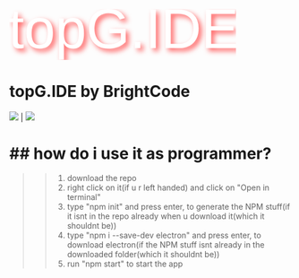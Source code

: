 <svg width="405.469" height="90.577" viewBox="0 0 405.469 90.577" xmlns="http://www.w3.org/2000/svg"><g id="svgGroup" stroke-linecap="round" fill-rule="evenodd" font-size="9pt" stroke="none" stroke-width="0.25mm" fill="white" style="stroke:none;stroke-width:0.25mm;fill:white;filter:drop-shadow(5px 5px 5px #ff5c5c)"><path d="M 25.537 62.94 L 25.537 69.434 Q 21.24 70.606 16.65 70.606 A 14.733 14.733 0 0 1 13.612 70.313 Q 10.553 69.668 8.74 67.603 A 9.449 9.449 0 0 1 6.938 64.41 Q 6.449 62.994 6.247 61.258 A 22.619 22.619 0 0 1 6.104 58.643 L 6.104 23.389 L 0 23.389 L 0 16.993 L 6.445 16.993 L 9.033 5.176 L 14.893 5.176 L 14.893 16.993 L 24.658 16.993 L 24.658 23.389 L 14.893 23.389 L 14.893 56.739 A 18.505 18.505 0 0 0 14.97 58.501 Q 15.145 60.324 15.714 61.428 A 3.82 3.82 0 0 0 16.138 62.085 Q 17.383 63.624 20.459 63.624 A 11.708 11.708 0 0 0 21.399 63.581 Q 22.469 63.494 23.996 63.229 A 61.143 61.143 0 0 0 25.537 62.94 Z" id="0" vector-effect="non-scaling-stroke"/><path d="M 71.582 64.014 A 20.45 20.45 0 0 0 75.29 57.956 Q 77.686 52.047 77.686 43.36 A 54.692 54.692 0 0 0 77.216 35.929 Q 76.048 27.435 71.973 22.681 Q 67.956 17.995 60.777 16.604 A 34.877 34.877 0 0 0 54.15 16.016 A 38.664 38.664 0 0 0 52.434 16.054 Q 41.895 16.522 36.401 22.852 Q 30.469 29.688 30.469 43.36 Q 30.469 50.65 32.236 56.063 A 22.869 22.869 0 0 0 36.377 63.746 A 18.455 18.455 0 0 0 38.242 65.672 Q 41.792 68.839 46.911 70.051 A 30.156 30.156 0 0 0 53.857 70.801 A 38.834 38.834 0 0 0 54.651 70.793 Q 58.455 70.715 61.648 69.886 A 19.646 19.646 0 0 0 71.582 64.014 Z M 68.457 43.36 A 58.472 58.472 0 0 0 68.214 37.826 Q 67.569 31.067 65.21 27.466 Q 62.102 22.723 54.948 22.519 A 22.852 22.852 0 0 0 54.297 22.51 A 18.55 18.55 0 0 0 50.093 22.956 Q 45.56 24.011 43.14 27.564 A 16.104 16.104 0 0 0 41.18 31.711 Q 39.9 35.681 39.725 41.478 A 62.393 62.393 0 0 0 39.697 43.36 Q 39.697 53.809 43.091 59.058 A 11.105 11.105 0 0 0 51.142 64.119 A 17.411 17.411 0 0 0 53.76 64.307 Q 59.31 64.307 62.637 61.807 A 10.478 10.478 0 0 0 65.063 59.229 Q 68.152 54.608 68.43 45.256 A 63.854 63.854 0 0 0 68.457 43.36 Z" id="1" vector-effect="non-scaling-stroke"/><path d="M 97.461 61.622 L 97.217 61.622 A 0.704 0.704 0 0 1 97.263 61.826 Q 97.39 62.793 97.409 68.016 A 536.384 536.384 0 0 1 97.412 69.922 L 97.412 90.577 L 88.623 90.577 L 88.623 27.784 Q 88.623 23.731 88.55 21.021 A 108.632 108.632 0 0 0 88.509 19.753 Q 88.441 18.003 88.333 17.016 A 15.621 15.621 0 0 0 88.33 16.993 L 96.826 16.993 A 1.252 1.252 0 0 1 96.847 17.115 Q 96.888 17.431 96.962 18.42 A 137.305 137.305 0 0 1 96.997 18.897 Q 97.119 20.606 97.217 22.583 Q 97.311 24.487 97.314 25.418 A 18.746 18.746 0 0 1 97.314 25.489 L 97.51 25.489 A 19.5 19.5 0 0 1 99.757 21.834 A 14.209 14.209 0 0 1 103.711 18.335 Q 107.568 16.065 113.867 16.065 A 23.039 23.039 0 0 1 119.745 16.769 A 15.376 15.376 0 0 1 128.467 22.608 Q 133.301 29.151 133.301 43.165 A 63.399 63.399 0 0 1 132.916 50.391 Q 131.988 58.457 128.819 63.335 A 18.324 18.324 0 0 1 128.442 63.892 A 15.795 15.795 0 0 1 117.202 70.578 A 23.989 23.989 0 0 1 113.867 70.801 A 24.921 24.921 0 0 1 107.712 70.095 A 14.702 14.702 0 0 1 97.461 61.622 Z M 124.072 43.36 A 65.547 65.547 0 0 0 123.886 38.236 Q 123.328 31.141 121.094 27.588 A 9.772 9.772 0 0 0 113.933 23.019 A 15.364 15.364 0 0 0 111.621 22.852 A 16.461 16.461 0 0 0 107.328 23.378 A 11.114 11.114 0 0 0 100.903 27.857 A 15.371 15.371 0 0 0 98.988 31.806 Q 97.663 35.778 97.452 41.721 A 65.478 65.478 0 0 0 97.412 44.043 A 51.885 51.885 0 0 0 97.675 49.461 Q 98.253 54.944 100.101 58.334 A 13.063 13.063 0 0 0 100.732 59.375 A 10.692 10.692 0 0 0 107.356 63.849 Q 109.247 64.307 111.523 64.307 A 13.95 13.95 0 0 0 115.352 63.814 A 9.646 9.646 0 0 0 121.069 59.498 A 14.971 14.971 0 0 0 122.62 55.962 Q 123.745 52.302 123.998 46.753 A 74.433 74.433 0 0 0 124.072 43.36 Z" id="2" vector-effect="non-scaling-stroke"/><path d="M 199.219 55.616 L 199.219 43.213 L 178.662 43.213 L 178.662 35.401 L 207.813 35.401 L 207.813 59.131 A 36.408 36.408 0 0 1 196.829 66.734 A 43.083 43.083 0 0 1 194.409 67.75 A 46.32 46.32 0 0 1 180.629 70.694 A 54.232 54.232 0 0 1 177.197 70.801 A 44.682 44.682 0 0 1 168.368 69.969 A 33.019 33.019 0 0 1 158.691 66.456 A 29.55 29.55 0 0 1 146.729 54.078 A 36.043 36.043 0 0 1 143.222 43.515 A 48.796 48.796 0 0 1 142.529 35.108 A 50.299 50.299 0 0 1 143.497 24.932 Q 145.477 15.348 151.514 9.18 Q 160.498 0 176.758 0 A 55.714 55.714 0 0 1 184.105 0.456 Q 190.634 1.326 195.313 3.858 A 23.909 23.909 0 0 1 204.092 12.139 A 31.762 31.762 0 0 1 206.299 16.211 L 197.412 18.848 A 21.062 21.062 0 0 0 194.084 13.95 A 17.309 17.309 0 0 0 189.331 10.303 Q 184.18 7.618 176.514 7.618 A 31.565 31.565 0 0 0 169.3 8.393 Q 163.498 9.754 159.559 13.506 A 19.963 19.963 0 0 0 158.301 14.82 Q 152.963 20.923 152.149 31.251 A 49.078 49.078 0 0 0 152.002 35.108 A 41.166 41.166 0 0 0 152.792 43.422 Q 153.874 48.666 156.436 52.695 A 23.555 23.555 0 0 0 158.691 55.689 A 21.938 21.938 0 0 0 171.935 62.818 A 31.98 31.98 0 0 0 177.197 63.233 A 39.078 39.078 0 0 0 186.393 62.179 A 34.805 34.805 0 0 0 189.771 61.182 A 30.432 30.432 0 0 0 194.602 59.023 A 22.114 22.114 0 0 0 199.219 55.616 Z" id="3" vector-effect="non-scaling-stroke"/><path d="M 224.414 59.131 L 233.936 59.131 L 233.936 69.825 L 224.414 69.825 L 224.414 59.131 Z" id="4" vector-effect="non-scaling-stroke"/><path d="M 252.295 1.026 L 261.621 1.026 L 261.621 69.825 L 252.295 69.825 L 252.295 1.026 Z" id="5" vector-effect="non-scaling-stroke"/><path d="M 304.785 69.825 L 279.053 69.825 L 279.053 1.026 L 301.807 1.026 A 55.909 55.909 0 0 1 312.419 1.97 Q 318.503 3.147 323.249 5.794 A 28.823 28.823 0 0 1 328.784 9.791 Q 338.23 18.508 338.281 34.543 A 54.786 54.786 0 0 1 338.281 34.717 A 47.15 47.15 0 0 1 337.473 43.665 A 34.337 34.337 0 0 1 334.058 53.467 A 29.708 29.708 0 0 1 322.29 65.577 A 32.87 32.87 0 0 1 310.486 69.45 A 42.153 42.153 0 0 1 304.785 69.825 Z M 301.611 8.497 L 288.379 8.497 L 288.379 62.354 L 303.711 62.354 A 29.395 29.395 0 0 0 310.453 61.614 A 22.956 22.956 0 0 0 317.017 58.985 A 22.731 22.731 0 0 0 325.583 49.799 A 27.143 27.143 0 0 0 325.781 49.415 A 28.313 28.313 0 0 0 328.308 41.712 A 38.955 38.955 0 0 0 328.906 34.717 Q 328.906 25.065 324.917 18.873 A 20.221 20.221 0 0 0 321.899 15.21 Q 315.936 9.496 305.428 8.645 A 47.306 47.306 0 0 0 301.611 8.497 Z" id="6" vector-effect="non-scaling-stroke"/><path d="M 360.596 62.208 L 405.469 62.208 L 405.469 69.825 L 351.27 69.825 L 351.27 1.026 L 403.467 1.026 L 403.467 8.643 L 360.596 8.643 L 360.596 30.713 L 400.537 30.713 L 400.537 38.233 L 360.596 38.233 L 360.596 62.208 Z" id="7" vector-effect="non-scaling-stroke"/></g></svg><br>

# **topG.IDE by BrightCode**

<img src="https://img.shields.io/github/downloads/ferderplays/topg_ide/total?color=red&style=for-the-badge"> | <img src="https://img.shields.io/github/repo-size/ferderplays/topg_ide?color=red&style=for-the-badge">
# ## how do i use it as programmer?
>> 1. download the repo
>> 2. right click on it(if u r left handed) and click on "Open in terminal"
>> 3. type "npm init" and press enter, to generate the NPM stuff(if it isnt in the repo already when u download it(which it shouldnt be))
>> 4. type "npm i --save-dev electron" and press enter, to download electron(if the NPM stuff isnt already in the downloaded folder(which it shouldnt be))
>> 5. run "npm start" to start the app